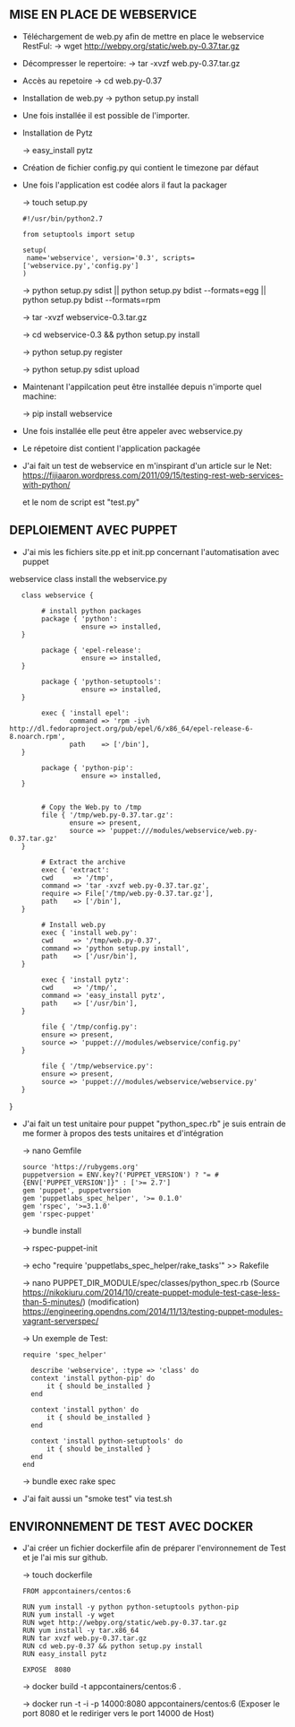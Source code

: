 ## MISE EN PLACE DE WEBSERVICE

* Téléchargement de web.py afin de mettre en place le webservice RestFul:
  -> wget http://webpy.org/static/web.py-0.37.tar.gz

* Décompresser le repertoire: 
  -> tar -xvzf web.py-0.37.tar.gz

* Accès au repetoire
  -> cd web.py-0.37

* Installation de web.py
  -> python setup.py install

* Une fois installée il est possible de l'importer. 

* Installation de Pytz

  -> easy_install pytz

* Création de fichier config.py qui contient le timezone par défaut

* Une fois l'application est codée alors il faut la packager
  
  -> touch setup.py

      #!/usr/bin/python2.7

      from setuptools import setup

      setup(
       name='webservice', version='0.3', scripts=['webservice.py','config.py']
      )
   

  -> python setup.py sdist || python setup.py bdist --formats=egg || python setup.py bdist --formats=rpm

  -> tar -xvzf webservice-0.3.tar.gz

  -> cd webservice-0.3 && python setup.py install

  -> python setup.py register

  -> python setup.py sdist upload

* Maintenant l'appilcation peut être installée depuis n'importe quel machine:
  
  -> pip install webservice

* Une fois installée elle peut être appeler avec webservice.py 
 
* Le répetoire dist contient l'application packagée

* J'ai fait un test de webservice en m'inspirant d'un article sur le Net: https://fijiaaron.wordpress.com/2011/09/15/testing-rest-web-services-with-python/ 
  
  et le nom de script est "test.py" 



## DEPLOIEMENT AVEC PUPPET

* J'ai mis les fichiers site.pp et init.pp concernant l'automatisation avec puppet

webservice class install the webservice.py

       class webservice {

            # install python packages
            package { 'python':
                      ensure => installed,
       }

            package { 'epel-release':
                      ensure => installed,
       }

            package { 'python-setuptools':
                      ensure => installed,
       }

            exec { 'install epel':
                   command => 'rpm -ivh http://dl.fedoraproject.org/pub/epel/6/x86_64/epel-release-6-8.noarch.rpm',
                   path    => ['/bin'],
       }

            package { 'python-pip':
                      ensure => installed,
       }


            # Copy the Web.py to /tmp
            file { '/tmp/web.py-0.37.tar.gz':
                   ensure => present,
                   source => 'puppet:///modules/webservice/web.py-0.37.tar.gz'
       }

            # Extract the archive
            exec { 'extract':
            cwd     => '/tmp',
            command => 'tar -xvzf web.py-0.37.tar.gz',
            require => File['/tmp/web.py-0.37.tar.gz'],
            path    => ['/bin'],
       }

            # Install web.py
            exec { 'install web.py':
            cwd     => '/tmp/web.py-0.37',
            command => 'python setup.py install',
            path    => ['/usr/bin'],
       }

            exec { 'install pytz':
            cwd     => '/tmp/',
            command => 'easy_install pytz',
            path    => ['/usr/bin'],
       }

            file { '/tmp/config.py':
            ensure => present,
            source => 'puppet:///modules/webservice/config.py'
       }

            file { '/tmp/webservice.py':
            ensure => present,
            source => 'puppet:///modules/webservice/webservice.py'
       }
}


* J'ai fait un test unitaire pour puppet "python_spec.rb" je suis entrain de me former à propos des tests unitaires et d'intégration
  
  -> nano Gemfile

      source 'https://rubygems.org'
      puppetversion = ENV.key?('PUPPET_VERSION') ? "= #{ENV['PUPPET_VERSION']}" : ['>= 2.7']
      gem 'puppet', puppetversion
      gem 'puppetlabs_spec_helper', '>= 0.1.0'
      gem 'rspec', '>=3.1.0'
      gem 'rspec-puppet'
  
  -> bundle install

  -> rspec-puppet-init
  
  -> echo "require 'puppetlabs_spec_helper/rake_tasks'" >> Rakefile

  -> nano PUPPET_DIR_MODULE/spec/classes/python_spec.rb (Source https://nikokiuru.com/2014/10/create-puppet-module-test-case-less-than-5-minutes/)
     (modification) https://engineering.opendns.com/2014/11/13/testing-puppet-modules-vagrant-serverspec/   
  
  -> Un exemple de Test:

      require 'spec_helper'

        describe 'webservice', :type => 'class' do
        context 'install python-pip' do
            it { should be_installed }
        end
  
        context 'install python' do
            it { should be_installed }
        end
  
        context 'install python-setuptools' do
            it { should be_installed }
        end
      end

  
  -> bundle exec rake spec

* J'ai fait aussi un "smoke test" via test.sh
      

## ENVIRONNEMENT DE TEST AVEC DOCKER

* J'ai créer un fichier dockerfile afin de préparer l'environnement de Test et je l'ai mis sur github.

  -> touch dockerfile

      FROM appcontainers/centos:6

      RUN yum install -y python python-setuptools python-pip
      RUN yum install -y wget
      RUN wget http://webpy.org/static/web.py-0.37.tar.gz
      RUN yum install -y tar.x86_64
      RUN tar xvzf web.py-0.37.tar.gz
      RUN cd web.py-0.37 && python setup.py install
      RUN easy_install pytz

      EXPOSE  8080

  -> docker build -t appcontainers/centos:6 .

  -> docker run -t -i -p 14000:8080 appcontainers/centos:6 (Exposer le port 8080 et le rediriger vers le port 14000 de Host)
